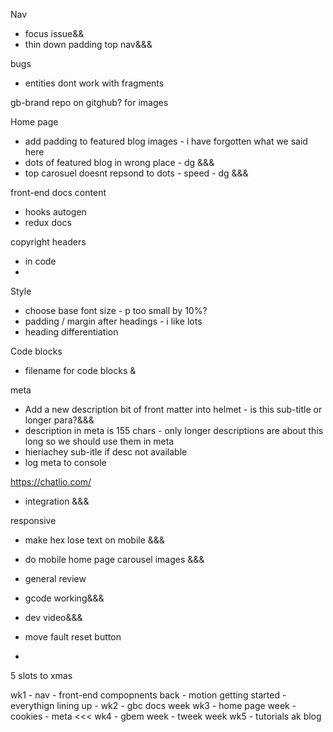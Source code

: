 Nav
  * focus issue&&
  * thin down padding top nav&&&


bugs
* entities dont work with fragments

gb-brand repo on gitghub? for images



Home page
* add padding to featured blog images - i have forgotten what we said here
* dots of featured blog in wrong place - dg &&&
* top carosuel doesnt repsond to dots - speed - dg &&&

front-end docs content
* hooks autogen
* redux docs



copyright headers
* in code
* 

Style
* choose base font size - p too small by 10%?
* padding / margin after headings - i like lots
* heading differentiation

Code blocks
* filename for code blocks &

meta
* Add a new description bit of front matter into helmet - is this sub-title or longer para?&&&
* description in meta is 155 chars - only longer descriptions are about this long so we should use them in meta
* hieriachey sub-itle if desc not available
* log meta to console

https://chatlio.com/ 
* integration &&&


responsive
* make hex lose text on mobile &&&
* do mobile home page carousel images &&&
* general review




* gcode working&&&
* dev video&&&
* move fault reset button
* 







5 slots to xmas

wk1 - nav - front-end compopnents back - motion getting started - everythign lining up - 
wk2 - gbc docs week
wk3 - home page week - cookies - meta <<<
wk4 - gbem week - tweek week
wk5 - tutorials
ak blog
